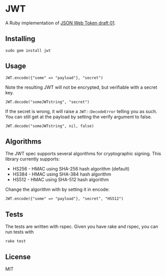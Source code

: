 # JWT
A Ruby implementation of [JSON Web Token draft 01](http://self-issued.info/docs/draft-jones-json-web-token-01.html).

## Installing

    sudo gem install jwt

## Usage

    JWT.encode({"some" => "payload"}, "secret")

Note the resulting JWT will not be encrypted, but verifiable with a secret key.

    JWT.decode("someJWTstring", "secret")

If the secret is wrong, it will raise a `JWT::DecodeError` telling you as such. You can still get at the payload by setting the verify argument to false.

    JWT.decode("someJWTstring", nil, false)

## Algorithms

The JWT spec supports several algorithms for cryptographic signing. This library currently supports:

* HS256	- HMAC using SHA-256 hash algorithm (default)
* HS384	- HMAC using SHA-384 hash algorithm
* HS512 - HMAC using SHA-512 hash algorithm

Change the algorithm with by setting it in encode:

    JWT.encode({"some" => "payload"}, "secret", "HS512")

## Tests

The tests are written with rspec. Given you have rake and rspec, you can run tests with

    rake test

## License

MIT